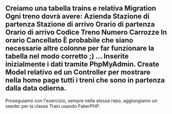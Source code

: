Creiamo una tabella trains e relativa Migration
Ogni treno dovrà avere:
Azienda
Stazione di partenza
Stazione di arrivo
Orario di partenza
Orario di arrivo
Codice Treno
Numero Carrozze
In orario
Cancellato
È probabile che siano necessarie altre colonne per far funzionare la tabella nel modo corretto ;) ...
Inserite inizialmente i dati tramite PhpMyAdmin.
Create Model relativo ed un Controller per mostrare nella home page tutti i treni che sono in partenza dalla data odierna.
------------------------------------------------------------------------------------------------------------------------------------------------------------------
Proseguiamo con l'esercizio, sempre nella stessa repo, aggiungiamo un seeder per la classe Train usando FakerPHP.
